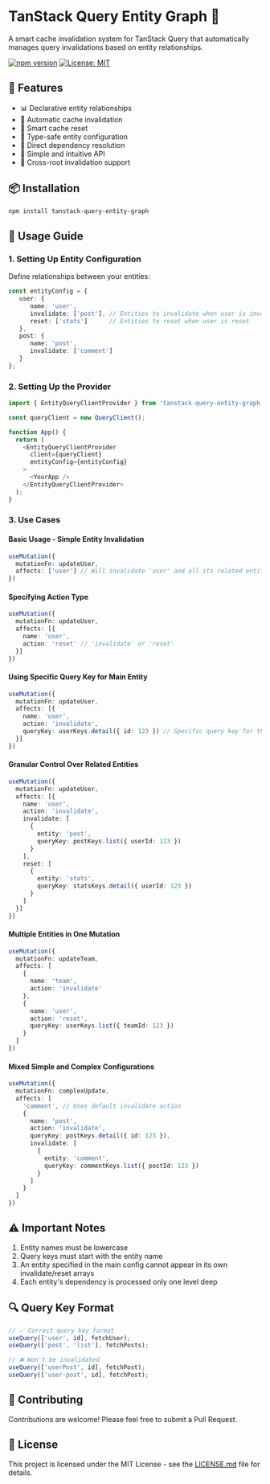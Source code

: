 # TanStack Query Entity Graph 🎯

A smart cache invalidation system for TanStack Query that automatically manages query invalidations based on entity relationships.

[![npm version](https://badge.fury.io/js/tanstack-query-entity-graph.svg)](https://badge.fury.io/js/tanstack-query-entity-graph)
[![License: MIT](https://img.shields.io/badge/License-MIT-yellow.svg)](https://opensource.org/licenses/MIT)

## 🌟 Features

- 📊 Declarative entity relationships
- 🔄 Automatic cache invalidation
- 🧹 Smart cache reset
- 🎯 Type-safe entity configuration
- 🔗 Direct dependency resolution
- 🎨 Simple and intuitive API
- 🔀 Cross-root invalidation support

## 📦 Installation

```bash
npm install tanstack-query-entity-graph
```

## 🚀 Usage Guide

### 1. Setting Up Entity Configuration

Define relationships between your entities:

```typescript
const entityConfig = {
   user: {
      name: 'user',
      invalidate: ['post'], // Entities to invalidate when user is invalidated
      reset: ['stats']      // Entities to reset when user is reset
   },
   post: {
      name: 'post',
      invalidate: ['comment']
   }
};
```

### 2. Setting Up the Provider

```typescript
import { EntityQueryClientProvider } from 'tanstack-query-entity-graph';

const queryClient = new QueryClient();

function App() {
  return (
    <EntityQueryClientProvider
      client={queryClient}
      entityConfig={entityConfig}
    >
      <YourApp />
    </EntityQueryClientProvider>
  );
}
```

### 3. Use Cases

#### Basic Usage - Simple Entity Invalidation
```typescript
useMutation({
  mutationFn: updateUser,
  affects: ['user'] // Will invalidate 'user' and all its related entities
})
```

#### Specifying Action Type
```typescript
useMutation({
  mutationFn: updateUser,
  affects: [{
    name: 'user',
    action: 'reset' // 'invalidate' or 'reset'
  }]
})
```

#### Using Specific Query Key for Main Entity
```typescript
useMutation({
  mutationFn: updateUser,
  affects: [{
    name: 'user',
    action: 'invalidate',
    queryKey: userKeys.detail({ id: 123 }) // Specific query key for the main entity
  }]
})
```

#### Granular Control Over Related Entities
```typescript
useMutation({
  mutationFn: updateUser,
  affects: [{
    name: 'user',
    action: 'invalidate',
    invalidate: [
      {
        entity: 'post',
        queryKey: postKeys.list({ userId: 123 })
      }
    ],
    reset: [
      {
        entity: 'stats',
        queryKey: statsKeys.detail({ userId: 123 })
      }
    ]
  }]
})
```

#### Multiple Entities in One Mutation
```typescript
useMutation({
  mutationFn: updateTeam,
  affects: [
    { 
      name: 'team',
      action: 'invalidate'
    },
    {
      name: 'user',
      action: 'reset',
      queryKey: userKeys.list({ teamId: 123 })
    }
  ]
})
```

#### Mixed Simple and Complex Configurations
```typescript
useMutation({
  mutationFn: complexUpdate,
  affects: [
    'comment', // Uses default invalidate action
    {
      name: 'post',
      action: 'invalidate',
      queryKey: postKeys.detail({ id: 123 }),
      invalidate: [
        {
          entity: 'comment',
          queryKey: commentKeys.list({ postId: 123 })
        }
      ]
    }
  ]
})
```

## ⚠️ Important Notes

1. Entity names must be lowercase
2. Query keys must start with the entity name
3. An entity specified in the main config cannot appear in its own invalidate/reset arrays
4. Each entity's dependency is processed only one level deep

## 🔍 Query Key Format

```typescript
// ✅ Correct query key format
useQuery(['user', id], fetchUser);
useQuery(['post', 'list'], fetchPosts);

// ❌ Won't be invalidated
useQuery(['userPost', id], fetchPost);
useQuery(['user-post', id], fetchPost);
```

## 🤝 Contributing

Contributions are welcome! Please feel free to submit a Pull Request.

## 📝 License

This project is licensed under the MIT License - see the [LICENSE.md](LICENSE.md) file for details.